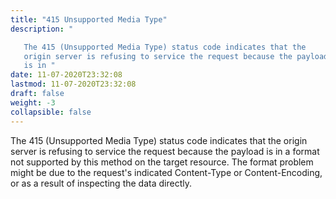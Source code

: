 ```yaml
---
title: "415 Unsupported Media Type"
description: "

   The 415 (Unsupported Media Type) status code indicates that the
   origin server is refusing to service the request because the payload
   is in "
date: 11-07-2020T23:32:08
lastmod: 11-07-2020T23:32:08
draft: false
weight: -3
collapsible: false
---
```



   The 415 (Unsupported Media Type) status code indicates that the
   origin server is refusing to service the request because the payload
   is in a format not supported by this method on the target resource.
   The format problem might be due to the request's indicated
   Content-Type or Content-Encoding, or as a result of inspecting the
   data directly.


                                                